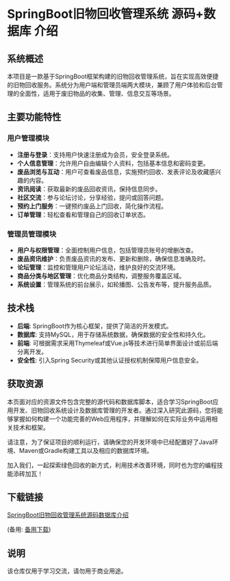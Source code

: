 # SpringBoot旧物回收管理系统 源码+数据库 介绍

## 系统概述

本项目是一款基于SpringBoot框架构建的旧物回收管理系统，旨在实现高效便捷的旧物回收服务。系统分为用户端和管理员端两大模块，兼顾了用户体验和后台管理的全面性，适用于废旧物品的收集、管理、信息交互等场景。

## 主要功能特性

### 用户管理模块
- **注册与登录**：支持用户快速注册成为会员，安全登录系统。
- **个人信息管理**：允许用户自由编辑个人资料，包括基本信息和密码变更。
- **废品浏览与互动**：用户可查看废品信息，实施预约回收、发表评论及收藏感兴趣的内容。
- **资讯阅读**：获取最新的废品回收资讯，保持信息同步。
- **社区交流**：参与论坛讨论，分享经验，提问或回答问题。
- **预约上门服务**：一键预约废品上门回收，简化操作流程。
- **订单管理**：轻松查看和管理自己的回收订单状态。

### 管理员管理模块
- **用户与权限管理**：全面控制用户信息，包括管理员账号的增删改查。
- **废品资讯维护**：负责废品资讯的发布、更新和删除，确保信息准确及时。
- **论坛管理**：监控和管理用户论坛活动，维护良好的交流环境。
- **商品分类与地区管理**：优化商品分类结构，调整服务覆盖区域。
- **系统设置**：管理系统的前台展示，如轮播图、公告发布等，提升服务品质。

## 技术栈
- **后端**: SpringBoot作为核心框架，提供了简洁的开发模式。
- **数据库**: 支持MySQL，用于存储系统数据，确保数据的安全性和持久化。
- **前端**: 可根据需求采用Thymeleaf或Vue.js等技术进行简单界面设计或前后端分离开发。
- **安全性**: 引入Spring Security或其他认证授权机制保障用户信息安全。

## 获取资源
本页面对应的资源文件包含完整的源代码和数据库脚本，适合学习SpringBoot应用开发、旧物回收系统设计及数据库管理的开发者。通过深入研究此源码，您将能够掌握如何构建一个功能完善的Web应用程序，并理解如何在实际业务中运用相关技术和框架。

请注意，为了保证项目的顺利运行，请确保您的开发环境中已经配置好了Java环境、Maven或Gradle构建工具以及相应的数据库环境。

加入我们，一起探索绿色回收的新方式，利用技术改善环境，同时也为您的编程技能添砖加瓦！

## 下载链接
[SpringBoot旧物回收管理系统源码数据库介绍](https://pan.quark.cn/s/ac614dafa089) 

(备用: [备用下载](https://pan.baidu.com/s/1CWr094AdIoveqLU45dx-_A?pwd=1234))

## 说明

该仓库仅用于学习交流，请勿用于商业用途。
